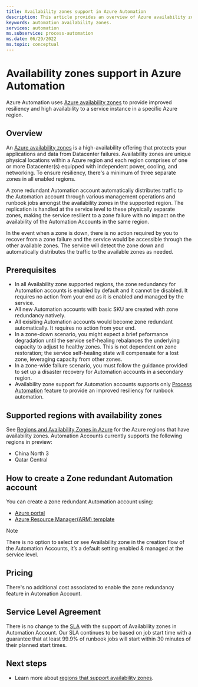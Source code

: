 ```yaml
---
title: Availability zones support in Azure Automation
description: This article provides an overview of Azure availability zones and regions in Azure Automation
keywords: automation availability zones.
services: automation
ms.subservice: process-automation
ms.date: 06/29/2022
ms.topic: conceptual 
---
```


# Availability zones support in Azure Automation

Azure Automation uses [Azure availability zones](../availability-zones/az-overview.md#availability-zones) to provide improved resiliency and high availability to a service instance in a specific Azure region.

## Overview
 
An [Azure availability zones](../availability-zones/az-overview.md#availability-zones) is a 
high-availability offering that protects your applications and data from Datacenter failures.
Availability zones are unique physical locations within a Azure region and each region comprises of one or more Datacenter(s) equipped with independent power, cooling, and networking. To ensure resiliency, there's a minimum of three separate zones in all enabled regions.

A zone redundant Automation account automatically distributes traffic to the Automation account through various management operations and runbook jobs amongst the availability zones in the supported region. The replication is handled at the service level to these physically separate zones, making the service resilient to a zone failure with no impact on the availability of the Automation Accounts in the same region.

In the event when a zone is down, there is no action required by you to recover from a zone failure and the service would be accessible through the other available zones. The service will detect the zone down and automatically distributes the traffic to the available zones as needed.

## Prerequisites

- In all Availability zone supported regions, the zone redundancy for Automation accounts is enabled by default and it cannot be disabled. It requires no action from your end as it is enabled and managed by the service.
- All new Automation accounts with basic SKU are created with zone redundancy natively.
- All exisiting Automation accounts would become zone redundant automatically. It requires no action from your end.
- In a zone-down scenario, you might expect a brief peformance degradation until the service self-healing rebalances the underlying capacity to adjust to healthy zones. This is not dependent on zone restoration; the service self-healing state will compensate for a lost zone, leveraging capacity from other zones.
- In a zone-wide failure scenario, you must follow the guidance provided to set up a disaster recovery for Automation accounts in a secondary region.   
- Availability zone support for Automation accounts supports only [Process Automation](../automation/overview?branch=pr-en-us-194183#process-automation) feature to provide an improved resiliency for runbook automation.   

## Supported regions with availability zones

See [Regions and Availability Zones in Azure](https://azure.microsoft.com/en-us/global-infrastructure/geographies/#geographies) for the Azure regions that have availability zones. 
Automation Accounts currently supports the following regions in preview:  
- China North 3
- Qatar Central

## How to create a Zone redundant Automation account
You can create a zone redundant Automation account using:
- [Azure portal](../automation/automation-create-standalone-account?tabs=azureportal)
- [Azure Resource Manager(ARM) template](../automation/quickstart-create-automation-account-template)

> [!Note]
> There is no option to select or see Availability zone in the creation flow of the Automation Accounts, it’s a default setting enabled & managed at the service level.  

## Pricing

There's no additional cost associated  to enable the zone redundancy feature in Automation Account.  

## Service Level Agreement

There is no change to the [SLA](https://azure.microsoft.com/en-in/support/legal/sla/automation/v1_1/) with the support of Availability zones in Automation Account. Our SLA continues to be based on job start time with a guarantee that at least 99.9% of runbook jobs will start within 30 minutes of their planned start times. 

## Next steps

- Learn more about [regions that support availability zones](../availability-zones/az-region.md).